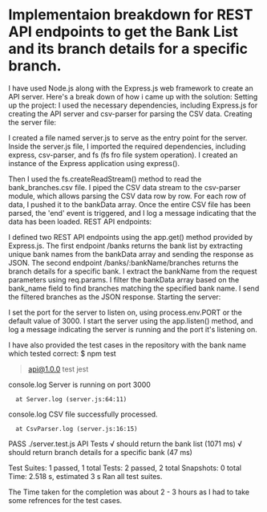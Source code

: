 # Implementaion breakdown for REST API endpoints to get the Bank List and its branch details for a specific branch.
I have used Node.js along with the Express.js web framework to create an API server. Here's a break down of how i came up with the solution:
Setting up the project:
I used the necessary dependencies, including Express.js for creating the API server and csv-parser for parsing the CSV data.
Creating the server file:

I created a file named server.js to serve as the entry point for the server.
Inside the server.js file, I imported the required dependencies, including express, csv-parser, and fs (fs fro file system operation).
I created an instance of the Express application using express().

Then I used the fs.createReadStream() method to read the bank_branches.csv file.
I piped the CSV data stream to the csv-parser module, which allows parsing the CSV data row by row.
For each row of data, I pushed it to the bankData array.
Once the entire CSV file has been parsed, the 'end' event is triggered, and I log a message indicating that the data has been loaded.
REST API endpoints:

I defined two REST API endpoints using the app.get() method provided by Express.js.
The first endpoint /banks returns the bank list by extracting unique bank names from the bankData array and sending the response as JSON.
The second endpoint /banks/:bankName/branches returns the branch details for a specific bank.
I extract the bankName from the request parameters using req.params.
I filter the bankData array based on the bank_name field to find branches matching the specified bank name.
I send the filtered branches as the JSON response.
Starting the server:

I set the port for the server to listen on, using process.env.PORT or the default value of 3000.
I start the server using the app.listen() method, and log a message indicating the server is running and the port it's listening on.

I have also provided the test cases in the repository with the bank name which tested correct:
$ npm test

> api@1.0.0 test
> jest

  console.log
    Server is running on port 3000

      at Server.log (server.js:64:11)

  console.log
    CSV file successfully processed.

      at CsvParser.log (server.js:16:15)

 PASS  ./server.test.js
  API Tests
    √ should return the bank list (1071 ms)
    √ should return branch details for a specific bank (47 ms)

Test Suites: 1 passed, 1 total
Tests:       2 passed, 2 total
Snapshots:   0 total
Time:        2.518 s, estimated 3 s
Ran all test suites.


The Time taken for the completion was about 2 - 3 hours as I had to take some refrences for the test cases.

